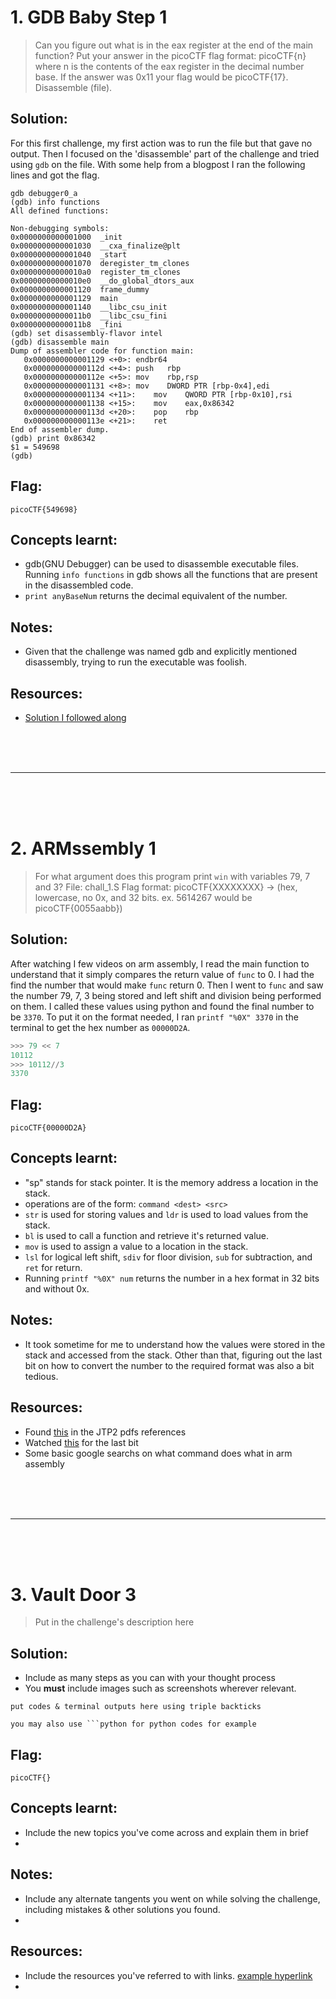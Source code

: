 # 1. GDB Baby Step 1

> Can you figure out what is in the eax register at the end of the main function? Put your answer in the picoCTF flag format: picoCTF{n} where n is the contents of the eax register in the decimal number base. If the answer was 0x11 your flag would be picoCTF{17}. Disassemble (file).


## Solution:
For this first challenge, my first action was to run the file but that gave no output. Then I focused on the 'disassemble' part of the challenge and tried using `gdb` on the file. With some help from a blogpost I ran the following lines and got the flag.

```
gdb debugger0_a
(gdb) info functions
All defined functions:

Non-debugging symbols:
0x0000000000001000  _init
0x0000000000001030  __cxa_finalize@plt
0x0000000000001040  _start
0x0000000000001070  deregister_tm_clones
0x00000000000010a0  register_tm_clones
0x00000000000010e0  __do_global_dtors_aux
0x0000000000001120  frame_dummy
0x0000000000001129  main
0x0000000000001140  __libc_csu_init
0x00000000000011b0  __libc_csu_fini
0x00000000000011b8  _fini
(gdb) set disassembly-flavor intel
(gdb) disassemble main
Dump of assembler code for function main:
   0x0000000000001129 <+0>:	endbr64
   0x000000000000112d <+4>:	push   rbp
   0x000000000000112e <+5>:	mov    rbp,rsp
   0x0000000000001131 <+8>:	mov    DWORD PTR [rbp-0x4],edi
   0x0000000000001134 <+11>:	mov    QWORD PTR [rbp-0x10],rsi
   0x0000000000001138 <+15>:	mov    eax,0x86342
   0x000000000000113d <+20>:	pop    rbp
   0x000000000000113e <+21>:	ret
End of assembler dump.
(gdb) print 0x86342
$1 = 549698
(gdb) 
```

## Flag:

```
picoCTF{549698}
```

## Concepts learnt:
- gdb(GNU Debugger) can be used to disassemble executable files. Running `info functions` in gdb shows all the functions that are present in the disassembled code.
- `print anyBaseNum` returns the decimal equivalent of the number.

## Notes:
- Given that the challenge was named gdb and explicitly mentioned disassembly, trying to run the executable was foolish.

## Resources:
- [Solution I followed along](https://medium.com/@Oscar404/cracking-picoctf-challenge-gdb-baby-step-1-2d77e8eab818)


<br><br><br>
***
<br><br><br>


# 2. ARMssembly 1

> For what argument does this program print `win` with variables 79, 7 and 3? File: chall_1.S Flag format: picoCTF{XXXXXXXX} -> (hex, lowercase, no 0x, and 32 bits. ex. 5614267 would be picoCTF{0055aabb})

## Solution:
After watching I few videos on arm assembly, I read the main function to understand that it simply compares the return value of `func` to 0. I had the find the number that would make `func` return 0. Then I went to `func` and saw the number 79, 7, 3 being stored and left shift and division being performed on them. I called these values using python and found the final number to be `3370`. To put it on the format needed, I ran `printf "%0X" 3370` in the terminal to get the hex number as `00000D2A`.

```python
>>> 79 << 7
10112
>>> 10112//3
3370
```

## Flag:

```
picoCTF{00000D2A}
```

## Concepts learnt:

- "sp" stands for stack pointer. It is the memory address a location in the stack.
- operations are of the form: `command <dest> <src>` 
- `str` is used for storing values and `ldr` is used to load values from the stack.
- `bl` is used to call a function and retrieve it's returned value.
- `mov` is used to assign a value to a location in the stack.
- `lsl` for logical left shift, `sdiv` for floor division, `sub` for subtraction, and `ret` for return.
- Running `printf "%0X" num` returns the number in a hex format in 32 bits and without 0x.

## Notes:

- It took sometime for me to understand how the values were stored in the stack and accessed from the stack. Other than that, figuring out the last bit on how to convert the number to the required format was also a bit tedious.

## Resources:

- Found [this](https://www.youtube.com/watch?v=1d-6Hv1c39c) in the JTP2 pdfs references
- Watched [this](https://www.youtube.com/watch?v=waSFccLcnmk) for the last bit
- Some basic google searchs on what command does what in arm assembly


<br><br><br>
***
<br><br><br>


# 3. Vault Door 3

> Put in the challenge's description here

## Solution:

- Include as many steps as you can with your thought process
- You **must** include images such as screenshots wherever relevant.

```
put codes & terminal outputs here using triple backticks

you may also use ```python for python codes for example
```

## Flag:

```
picoCTF{}
```

## Concepts learnt:

- Include the new topics you've come across and explain them in brief
- 

## Notes:

- Include any alternate tangents you went on while solving the challenge, including mistakes & other solutions you found.
- 

## Resources:

- Include the resources you've referred to with links. [example hyperlink](https://google.com)
- 
